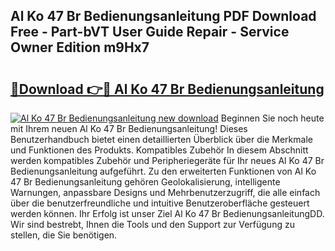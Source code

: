 ## Al Ko 47 Br Bedienungsanleitung PDF Download Free - Part-bVT User Guide Repair - Service Owner Edition m9Hx7

# <h2><a href="http://df3hts4.blite.top/?on=Al+Ko+47+Br+Bedienungsanleitung">🔗Download 👉🔴 Al Ko 47 Br Bedienungsanleitung</a></h2>

[![Al Ko 47 Br Bedienungsanleitung new download](https://i.imgur.com/lujVjoI.png)](http://df3hts4.blite.top/?on=Al+Ko+47+Br+Bedienungsanleitung)
Beginnen Sie noch heute mit Ihrem neuen Al Ko 47 Br Bedienungsanleitung! Dieses Benutzerhandbuch bietet einen detaillierten Überblick über die Merkmale und Funktionen des Produkts. Kompatibles Zubehör In diesem Abschnitt werden kompatibles Zubehör und Peripheriegeräte für Ihr neues Al Ko 47 Br Bedienungsanleitung aufgeführt. Zu den erweiterten Funktionen von Al Ko 47 Br Bedienungsanleitung gehören Geolokalisierung, intelligente Warnungen, anpassbare Designs und Mehrbenutzerzugriff, die alle einfach über die benutzerfreundliche und intuitive Benutzeroberfläche gesteuert werden können. Ihr Erfolg ist unser Ziel Al Ko 47 Br BedienungsanleitungDD. Wir sind bestrebt, Ihnen die Tools und den Support zur Verfügung zu stellen, die Sie benötigen.
